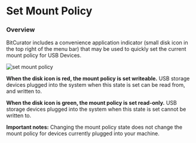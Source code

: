 Set Mount Policy
====================

### Overview

BitCurator includes a convenience application indicator (small disk icon in the top right of the menu bar) that may be used to quickly set the current mount policy for USB Devices.

![set mount policy](attatchments/MountPolicy.jpg)

**When the disk icon is red, the mount policy is set writeable.** USB storage devices plugged into the system when this state is set can be read from, and written to.

**When the disk icon is green, the mount policy is set read-only.** USB storage devices plugged into the system when this state is set cannot be written to.

**Important notes:** Changing the mount policy state does not change the mount policy for devices currently plugged into your machine.
